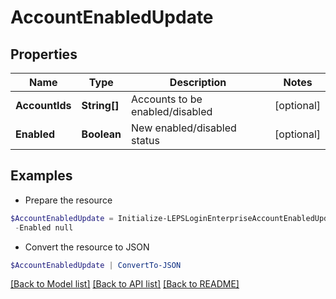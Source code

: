 # AccountEnabledUpdate
## Properties

Name | Type | Description | Notes
------------ | ------------- | ------------- | -------------
**AccountIds** | **String[]** | Accounts to be enabled/disabled | [optional] 
**Enabled** | **Boolean** | New enabled/disabled status | [optional] 

## Examples

- Prepare the resource
```powershell
$AccountEnabledUpdate = Initialize-LEPSLoginEnterpriseAccountEnabledUpdate  -AccountIds null `
 -Enabled null
```

- Convert the resource to JSON
```powershell
$AccountEnabledUpdate | ConvertTo-JSON
```

[[Back to Model list]](../README.md#documentation-for-models) [[Back to API list]](../README.md#documentation-for-api-endpoints) [[Back to README]](../README.md)

